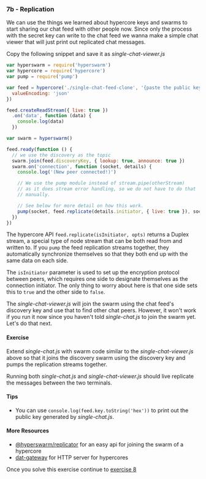 ### 7b - Replication

We can use the things we learned about hypercore keys and swarms to start sharing our chat feed with other people now. Since only the process with the secret key can write to the chat feed we wanna make a simple chat viewer that will just print out replicated chat messages.

Copy the following snippet and save it as _single-chat-viewer.js_

```js
var hyperswarm = require('hyperswarm')
var hypercore = require('hypercore')
var pump = require('pump')

var feed = hypercore('./single-chat-feed-clone', '{paste the public key created by single-chat.js}', {
  valueEncoding: 'json'
})

feed.createReadStream({ live: true })
  .on('data', function (data) {
    console.log(data)
  })

var swarm = hyperswarm()

feed.ready(function () {
  // we use the discovery as the topic
  swarm.join(feed.discoveryKey, { lookup: true, announce: true })
  swarm.on('connection', function (socket, details) {
    console.log('(New peer connected!)')

    // We use the pump module instead of stream.pipe(otherStream)
    // as it does stream error handling, so we do not have to do that
    // manually.

    // See below for more detail on how this work.
    pump(socket, feed.replicate(details.initiator, { live: true }), socket)
  })
})
```

The hypercore API `feed.replicate(isInitiator, opts)` returns a Duplex stream, a special type of node stream that can be both read from and written to. If you `pump` the feed replication streams together, they automatically synchronize themselves so that they both end up with the same data on each side.

The `isInitiator` parameter is used to set up the encryption protocol between peers, which requires one side to designate themselves as the connection initiator. The only thing to worry about here is that one side sets this to `true` and the other side to `false`.

The _single-chat-viewer.js_ will join the swarm using the chat feed's discovery key
and use that to find other chat peers. However, it won't work if you run it now since you haven't told _single-chat.js_ to join the swarm yet. Let's do that next.

#### Exercise

Extend _single-chat.js_ with swarm code similar to the _single-chat-viewer.js_ above so that it joins the discovery swarm using the discovery key and pumps the replication streams together.

Running both _single-chat.js_ and _single-chat-viewer.js_ should live replicate the messages between the two terminals.

#### Tips

- You can use `console.log(feed.key.toString('hex'))` to print out the public key generated by _single-chat.js_.

#### More Resources

* [@hyperswarm/replicator](https://github.com/hyperswarm/replicator) for an easy api for joining the swarm of a hypercore
* [dat-gateway](https://github.com/pfrazee/dat-gateway) for HTTP server for hypercores

Once you solve this exercise continue to [exercise 8](08.html)
